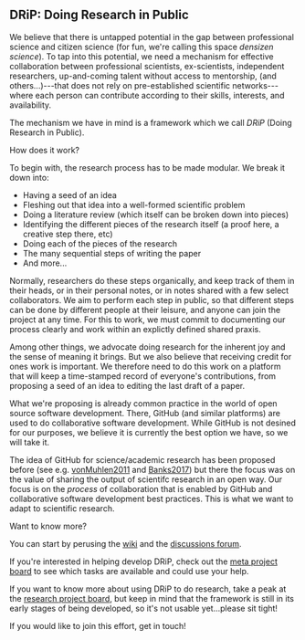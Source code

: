 ## DRiP: Doing Research in Public

We believe that there is untapped potential in the gap between professional science and citizen science (for fun, we're calling this space _densizen science_). To tap into this potential, we need a mechanism for effective collaboration between professional scientists, ex-scientists, independent researchers, up-and-coming talent without access to mentorship, (and others...)---that does not rely on pre-established scientific networks---where each person can contribute according to their skills, interests, and availability. 

The mechanism we have in mind is a framework which we call _DRiP_ (Doing Research in Public). 

How does it work?

To begin with, the research process has to be made modular. We break it down into:
- Having a seed of an idea
- Fleshing out that idea into a well-formed scientific problem
- Doing a literature review (which itself can be broken down into pieces)
- Identifying the different pieces of the research itself (a proof here, a creative step there, etc)
- Doing each of the pieces of the research
- The many sequential steps of writing the paper
- And more...

Normally, researchers do these steps organically, and keep track of them in their heads, or in their personal notes, or in notes shared with a few select collaborators. We aim to perform each step in public, so that different steps can be done by different people at their leisure, and anyone can join the project at any time. For this to work, we must commit to documenting our process clearly and work within an explictly defined shared praxis. 

Among other things, we advocate doing research for the inherent joy and the sense of meaning it brings. But we also believe that receiving credit for ones work is important. We therefore need to do this work on a platform that will keep a time-stamped record of everyone's contributions, from proposing a seed of an idea to editing the last draft of a paper. 

What we're proposing is already common practice in the world of open source software development. There, GitHub (and similar platforms) are used to do collaborative software development. While GitHub is not desined for our purposes, we believe it is currently the best option we have, so we will take it. 

The idea of GitHub for science/academic research has been proposed before (see e.g. [vonMuhlen2011](https://marciovm.com/i-want-a-github-of-science.html) and [Banks2017](https://slate.com/technology/2017/04/we-need-a-github-for-academic-research.html)) but there the focus was on the value of sharing the output of scientifc research in an open way. Our focus is on the _process_ of collaboration that is enabled by GitHub and collaborative software development best practices. This is what we want to adapt to scientific research. 

Want to know more?

You can start by perusing the [wiki](https://github.com/DRiP-project/meta/wiki) and the [discussions forum](https://github.com/DRiP-project/meta/discussions). 

If you're interested in helping develop DRiP, check out the [meta project board](https://github.com/DRiP-project/meta) to see which tasks are available and could use your help. 

If you want to know more about using DRiP to do research, take a peak at the [research project board](https://github.com/orgs/DRIP-project/projects/1), but keep in mind that the framework is still in its early stages of being developed, so it's not usable yet...please sit tight!

If you would like to join this effort, get in touch!
